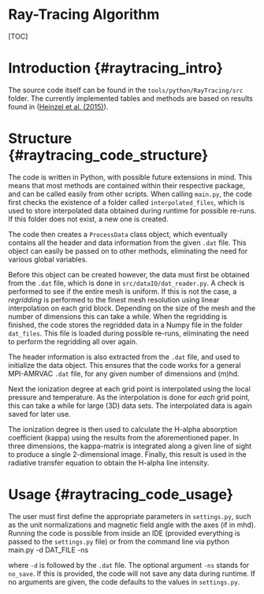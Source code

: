 # Ray-Tracing Algorithm

[TOC]

# Introduction {#raytracing_intro}

The source code itself can be found in the `tools/python/RayTracing/src` folder.
The currently implemented tables and methods are based on results found in
([Heinzel et al. (2015)](https://www.aanda.org/articles/aa/pdf/2015/07/aa25716-15.pdf "Paper" )).

# Structure {#raytracing_code_structure}

The code is written in Python, with possible future extensions in mind. This means that most methods are
contained within their respective package, and can be called easily from other scripts.
When calling `main.py`, the code first checks the existence of a folder called `interpolated_files`, which is used to store interpolated data obtained during runtime for possible re-runs. If this folder does not exist, a new one is created.

The code then creates a `ProcessData` class object, which eventually contains all the header and data information from the given `.dat` file. This object can easily be passed on to other methods, eliminating the need for various global variables.

Before this object can be created however, the data must first be obtained from the `.dat` file,
which is done in `src/dataIO/dat_reader.py`. A check is performed to see if the entire mesh is uniform. If this is not the case, a _regridding_ is performed to the finest mesh resolution using linear interpolation on each grid block. Depending on the size of the mesh and the number of dimensions this can take a while. When the regridding is finished, the code stores the regridded data in a Numpy file in the folder `dat_files`. This file is loaded during possible re-runs, eliminating the need to perform the regridding all over again.

The header information is also extracted from the `.dat` file, and used to initialize the data object. This ensures that the code works for a general MPI-AMRVAC `.dat` file, for any given number of dimensions and (m)hd.

Next the ionization degree at each grid point is interpolated using the local pressure and temperature. As the interpolation is done for _each_ grid point, this can take a while for large (3D) data sets. The interpolated data is again saved for later use.

The ionization degree is then used to calculate the H-alpha absorption coefficient (kappa) using the results from the aforementioned paper. In three dimensions, the kappa-matrix is integrated along a given line of sight to produce a single 2-dimensional image. Finally, this result is used in the radiative transfer equation to obtain the H-alpha line intensity.


# Usage {#raytracing_code_usage}
The user must first define the appropriate parameters in `settings.py`, such as the unit normalizations and magnetic field angle with the axes (if in mhd).
Running the code is possible from inside an IDE (provided everything is passed to the `settings.py` file) or from the command line via
    python main.py -d DAT_FILE -ns

where `-d` is followed by the `.dat` file. The optional argument `-ns` stands for `no_save`. If this is provided, the code will not save any data during runtime. If no arguments are given, the code defaults to the values in `settings.py`.


